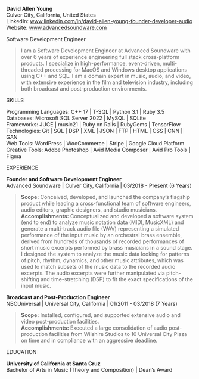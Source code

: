<b>David Allen Young</b> </br> 
Culver City, California, United States </br>
LinkedIn: www.linkedin.com/in/david-allen-young-founder-developer-audio </br>
Website: www.advancedsoundware.com </br>

Software Development Engineer </br> 
<blockquote>
I am a Software Development Engineer at Advanced Soundware with over 6 years of experience engineering full stack cross-platform products. I specialize in high-performance, event-driven, multi-threaded processing for MacOS and Windows desktop applications using C++ and SQL. I am a domain expert in music, audio, and video, with extensive experience in the film and television industry, including both broadcast and post-production environments.
</blockquote>

SKILLS 

Programming Languages: C++ 17 | T-SQL | Python 3.1 | Ruby 3.5  </br>
Databases: Microsoft SQL Server 2022 | MySQL | SQLite  </br>
Frameworks: JUCE | music21 | Ruby on Rails | RubyGems | TensorFlow  </br>
Technologies: Git | SQL | DSP | XML | JSON | FTP | HTML | CSS | CNN | GAN  </br>
Web Tools: WordPress | WooCommerce | Stripe | Google Cloud Platform  </br>
Creative Tools: Adobe Photoshop | Avid Media Composer | Avid Pro Tools | Figma  </br>

EXPERIENCE

<b>Founder and Software Development Engineer</b>  </br>
Advanced Soundware | Culver City, California | 03/2018 - Present (6 Years) 

<blockquote>
<b>Scope:</b> Conceived, developed, and launched the company’s flagship product while leading a cross-functional team of software engineers, audio editors, graphic designers, and studio musicians. </br>
<b>Accomplishments:</b> Conceptualized and developed a software system (end to end) to analyze music notation data (MIDI, MusicXML) and generate a multi-track audio file (WAV) representing a simulated performance of the input music by an orchestral brass ensemble, derived from hundreds of thousands of recorded performances of short music excerpts performed by brass musicians in a sound stage. I designed the system to analyze the music data looking for patterns of pitch, rhythm, dynamics, and other music attributes, which was used to match subsets of the music data to the recorded audio excerpts. The audio excerpts were further manipulated via pitch-shifting and time-stretching (DSP) to fit the exact specifications of the input music. 
</blockquote>


<b>Broadcast and Post-Production Engineer</b>  </br>
NBCUniversal | Universal City, California | 01/2011 - 03/2018 (7 Years) 

<blockquote>
<b>Scope:</b> Installed, configured, and supported extensive audio and video post-production facilities. </br>
<b>Accomplishments:</b> Executed a large consolidation of audio post-production facilities from Wilshire Studios to 10 Universal City Plaza on time and in compliance with an aggressive deadline.
</blockquote>



EDUCATION

<b>University of California at Santa Cruz</b> </br>
Bachelor of Arts in Music (Theory and Composition) | Dean’s Award 
